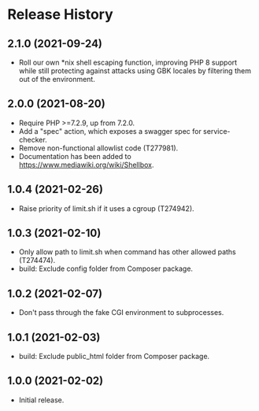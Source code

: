# Release History

## 2.1.0 (2021-09-24)
* Roll our own *nix shell escaping function, improving PHP 8 support
  while still protecting against attacks using GBK locales by filtering
  them out of the environment.

## 2.0.0 (2021-08-20)

* Require PHP >=7.2.9, up from 7.2.0.
* Add a "spec" action, which exposes a swagger spec for service-checker.
* Remove non-functional allowlist code (T277981).
* Documentation has been added to <https://www.mediawiki.org/wiki/Shellbox>.

## 1.0.4 (2021-02-26)

* Raise priority of limit.sh if it uses a cgroup (T274942).

## 1.0.3 (2021-02-10)

* Only allow path to limit.sh when command has other allowed paths (T274474).
* build: Exclude config folder from Composer package.

## 1.0.2 (2021-02-07)

* Don't pass through the fake CGI environment to subprocesses.

## 1.0.1 (2021-02-03)

* build: Exclude public_html folder from Composer package.

## 1.0.0 (2021-02-02)

* Initial release.
